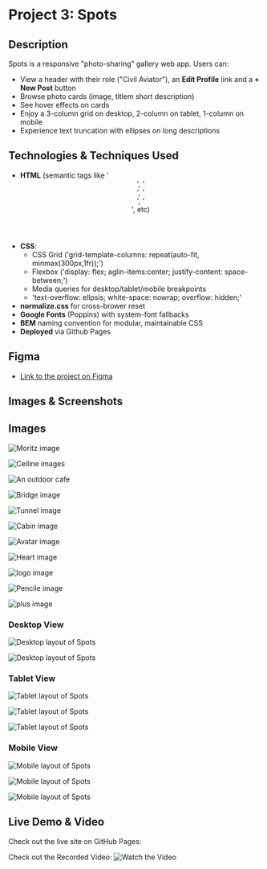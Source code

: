 # Project 3: Spots

## Description

Spots is a responsive "photo-sharing" gallery web app. Users can:

- View a header with their role ("Civil Aviator"), an **Edit Profile** link and a **+ New Post** button
- Browse photo cards (image, titlem short description)
- See hover effects on cards
- Enjoy a 3-column grid on desktop, 2-column on tablet, 1-column on mobile
- Experience text truncation with ellipses on long descriptions

## Technologies & Techniques Used

- **HTML** (semantic tags like '<header>', '<section>', '<nav>', '<main>', etc)
- **CSS**:
  - CSS Grid ('grid-template-columns: repeat(auto-fit, minmax(300px,1fr));')
  - Flexbox ('display: flex; aglin-items:center; justify-content: space-between;')
  - Media queries for desktop/tablet/mobile breakpoints
  - 'text-overflow: ellpsis; white-space: nowrap; overflow: hidden;'
- **normalize.css** for cross-brower reset
- **Google Fonts** (Poppins) with system-font fallbacks
- **BEM** naming convention for modular, maintainable CSS
- **Deployed** via Github Pages

## Figma

- [Link to the project on Figma](https://www.figma.com/file/BBNm2bC3lj8QQMHlnqRsga/Sprint-3-Project-%E2%80%94-Spots?type=design&node-id=2%3A60&mode=design&t=afgNFybdorZO6cQo-1)

## Images & Screenshots

## Images

![Moritz image](./images/1-photo-by-moritz-feldmann-from-pexels.jpg)

![Ceiline images](./images/2-photo-by-ceiline-from-pexels.jpg)

![An outdoor cafe](./images/3-photo-by-tubanur-dogan-from-pexels.jpg)

![Bridge image](./images/4-photo-by-maurice-laschet-from-pexels.jpg)

![Tunnel image](./images/5-photo-by-van-anh-nguyen-from-pexels.jpg)

![Cabin image](./images/6-photo-by-moritz-feldmann-from-pexels.jpg)

![Avatar image](./images/avatar.jpg)

![Heart image](./images/heart.svg)

![logo image](./images/logo.svg)

![Pencile image](./images/pencile.svg)

![plus image](./images/plus.svg)

### Desktop View

![Desktop layout of Spots](./images/Desktop1.png)

![Desktop layout of Spots](./images/Desktop2.png)

### Tablet View

![Tablet layout of Spots](./images/Tablet1.png)

![Tablet layout of Spots](./images/Tablet2.png)

![Tablet layout of Spots](./images/Tablet3.png)

### Mobile View

![Mobile layout of Spots](./images/Mobile1.png)

![Mobile layout of Spots](./images/Mobile2.png)

![Mobile layout of Spots](./images/Mobile3.png)

## Live Demo & Video

Check out the live site on GitHub Pages:

Check out the Recorded Video:
![Watch the Video](https://drive.google.com/file/d/1oifKQSh8E6WLQigEwWE-9F3EE0BST-1S/view?usp=sharing)
